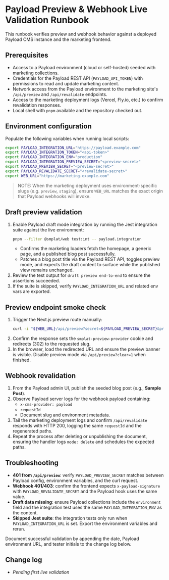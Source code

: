 # Payload Preview & Webhook Live Validation Runbook

This runbook verifies preview and webhook behavior against a deployed Payload CMS instance and the marketing frontend.

## Prerequisites

- Access to a Payload environment (cloud or self-hosted) seeded with marketing collections.
- Credentials for the Payload REST API (`PAYLOAD_API_TOKEN`) with permissions to read and update marketing content.
- Network access from the Payload environment to the marketing site's `/api/preview` and `/api/revalidate` endpoints.
- Access to the marketing deployment logs (Vercel, Fly.io, etc.) to confirm revalidation responses.
- Local shell with `pnpm` available and the repository checked out.

## Environment configuration

Populate the following variables when running local scripts:

```bash
export PAYLOAD_INTEGRATION_URL="https://payload.example.com"
export PAYLOAD_INTEGRATION_TOKEN="<api-token>"
export PAYLOAD_INTEGRATION_ENV="production"
export PAYLOAD_INTEGRATION_PREVIEW_SECRET="<preview-secret>"
export PAYLOAD_PREVIEW_SECRET="<preview-secret>"
export PAYLOAD_REVALIDATE_SECRET="<revalidate-secret>"
export WEB_URL="https://marketing.example.com"
```

> NOTE: When the marketing deployment uses environment-specific slugs (e.g. `preview`, `staging`), ensure `WEB_URL` matches the exact origin that Payload webhooks will invoke.

## Draft preview validation

1. Enable Payload draft mode integration by running the Jest integration suite against the live environment:
   ```bash
   pnpm --filter @smplat/web test:int -- payload.integration
   ```
   - Confirms the marketing loaders fetch the homepage, a generic page, and a published blog post successfully.
   - Patches a blog post title via the Payload REST API, toggles preview mode, and expects the draft content to surface while the published view remains unchanged.
2. Review the test output for `draft preview end-to-end` to ensure the assertions succeeded.
3. If the suite is skipped, verify `PAYLOAD_INTEGRATION_URL` and related env vars are exported.

## Preview endpoint smoke check

1. Trigger the Next.js preview route manually:
   ```bash
   curl -i "${WEB_URL}/api/preview?secret=${PAYLOAD_PREVIEW_SECRET}&provider=payload&redirect=/blog/sample-post"
   ```
2. Confirm the response sets the `smplat-preview-provider` cookie and redirects (302) to the requested slug.
3. In the browser, load the redirected URL and ensure the preview banner is visible. Disable preview mode via `/api/preview?clear=1` when finished.

## Webhook revalidation

1. From the Payload admin UI, publish the seeded blog post (e.g., **Sample Post**).
2. Observe Payload server logs for the webhook payload containing:
   - `x-cms-provider: payload`
   - `requestId`
   - Document slug and environment metadata.
3. Tail the marketing deployment logs and confirm `/api/revalidate` responds with HTTP 200, logging the same `requestId` and the regenerated paths.
4. Repeat the process after deleting or unpublishing the document, ensuring the handler logs `mode: delete` and schedules the expected paths.

## Troubleshooting

- **401 from `/api/preview`**: verify `PAYLOAD_PREVIEW_SECRET` matches between Payload config, environment variables, and the curl request.
- **Webhook 401/403**: confirm the frontend expects `x-payload-signature` with `PAYLOAD_REVALIDATE_SECRET` and the Payload hook uses the same value.
- **Draft data missing**: ensure Payload collections include the `environment` field and the integration test uses the same `PAYLOAD_INTEGRATION_ENV` as the content.
- **Skipped Jest suite**: the integration tests only run when `PAYLOAD_INTEGRATION_URL` is set. Export the environment variables and rerun.

Document successful validation by appending the date, Payload environment URL, and tester initials to the change log below.

## Change log

- _Pending first live validation_
